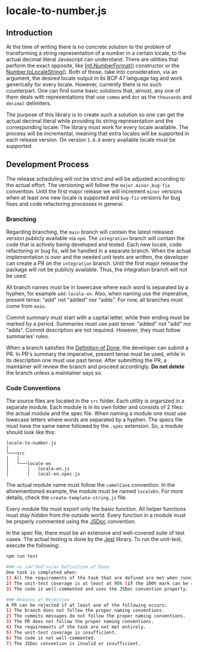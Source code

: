 # locale-to-number.js

## Introduction
At the time of writing there is no concrete solution to the problem of transforming a string representation of a number in a certain locale, to the actual decimal literal Javascript can understand. There are utilities that perform the exact opposite, like [Intl.NumberFormat()](https://developer.mozilla.org/en-US/docs/Web/JavaScript/Reference/Global_Objects/Intl/NumberFormat/NumberFormat) constructor or the [Number.toLocaleString()](https://developer.mozilla.org/en-US/docs/Web/JavaScript/Reference/Global_Objects/Object/toLocaleString). Both of those, take into consideration, via an argument, the desired locale output in its BCP 47 language tag and work generically for every locale. However, currently there is no such counterpart. One can find some basic solutions that, almost, any one of them deals with representations that use `comma` and `dot` as the `thousands` and `decimal` delimiters.

The purpose of this library is to create such a solution so one can get the actual decimal literal while providing its string representation and the corresponding locale. The library must work for every locale available. The process will be incremental, meaning that extra locales will be supported in each release version. On version `1.0.0` every available locale must be supported.

## Development Process
The release scheduling will not be strict and will be adjusted according to the actual effort. The versioning will follow the `major.minor.bug-fix` convention. Until the first major release we will increment `minor` versions when at least one new locale is supported and `bug-fix` versions for bug fixes and code refactoring processes in general.

### Branching
Regarding branching, the `main` branch will contain the latest released version publicly available via `npm`. The `integration` branch will contain the code that is actively being developed and tested. Each new locale, code refactoring or bug fix, will be handled in a separate branch. When the actual implementation is over and the needed unit tests are written, the developer can create a PR on the `integration` branch. Until the first major release the package will not be publicly available. Thus, the integration branch will not be used.

All branch names must be in lowercase where each word is separated by a hyphen, for example `add-locale-en`. Also, when naming use the imperative, present tense:  "add" not "added" nor "adds". For now, all branches must come from `main`.

Commit summary must start with a capital letter, while their ending must be marked by a period. Summaries must use past tense: "added" not "add" nor "adds". Commit description are not required. However, they must follow summaries' rules.

When a branch satisfies the [Definition of Done](#dod), the developer can submit a PR. In PR's summary the imperative, present tense must be used, while in its description one must use past tense. After submitting the PR, a maintainer will review the branch and proceed accordingly. **Do not delete** the branch unless a maintainer says so.

### Code Conventions
The source files are located in the `src` folder. Each utility is organized in a separate module. Each module is in its own folder and consists of 2 files: the actual module and the spec file. When naming a module one must use lowecase letters where words are separated by a hyphen. The specs file must have the same name followed by the `.spec` extension. So, a module should look like this:
```
locale-to-number.js    
│
└───src
│   │
│   └───locale-en
│       │   locale-en.js
│       │   local-en.spec.js      
```
The actual module name must follow the `camelCase` convention. In the aforementioned example, the module must be named `localeEn`. For more details, check the `create-template-string.js` file.

Every module file must export only the basic function. All helper functions must stay *hidden* from the outside world. Every function in a module must be properly commented using the [JSDoc](https://jsdoc.app/) convention.

In the spec file, there must be an extensive and well-covered suite of test cases. The actual testing is done by the [Jest](https://github.com/facebook/jest) library. To run the unit-test, execute the following:
```bash
npm run test

### <a id="dod"></a> Definition of Done
One task is completed when:
1) All the requirements of the task that are defined are met when running the unit-tests.
2) The unit-test coverage is at least at 95% (if the 100% mark can be reached, then it must be reached).
3) The code is well-commented and uses the JSDoc convention properly.

### Reasons of Rejection
A PR can be rejected if at least one of the following occurs:
1) The branch does not follow the proper naming conventions.
2) The commits messages do not follow the proper naming conventions.
3) The PR does not follow the proper naming conventions.
4) The requirements of the task are not met entirely.
5) The unit-test coverage is insufficient.
6) The code is not well-commented.
7) The JSDoc convention is invalid or insufficient.